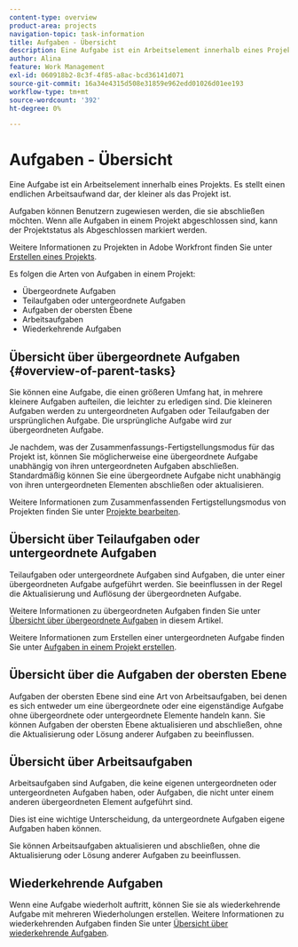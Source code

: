 ```yaml
---
content-type: overview
product-area: projects
navigation-topic: task-information
title: Aufgaben - Übersicht
description: Eine Aufgabe ist ein Arbeitselement innerhalb eines Projekts. Es stellt einen endlichen Arbeitsaufwand dar, der kleiner als das Projekt ist.
author: Alina
feature: Work Management
exl-id: 060918b2-8c3f-4f85-a8ac-bcd36141d071
source-git-commit: 16a34e4315d508e31859e962edd01026d01ee193
workflow-type: tm+mt
source-wordcount: '392'
ht-degree: 0%

---
```


# Aufgaben - Übersicht

<!-- Audited: 01/2024 -->

Eine Aufgabe ist ein Arbeitselement innerhalb eines Projekts. Es stellt einen endlichen Arbeitsaufwand dar, der kleiner als das Projekt ist.

Aufgaben können Benutzern zugewiesen werden, die sie abschließen möchten. Wenn alle Aufgaben in einem Projekt abgeschlossen sind, kann der Projektstatus als Abgeschlossen markiert werden.

Weitere Informationen zu Projekten in Adobe Workfront finden Sie unter [Erstellen eines Projekts](../../../manage-work/projects/create-projects/create-project.md).

Es folgen die Arten von Aufgaben in einem Projekt:

* Übergeordnete Aufgaben
* Teilaufgaben oder untergeordnete Aufgaben
* Aufgaben der obersten Ebene
* Arbeitsaufgaben
* Wiederkehrende Aufgaben

## Übersicht über übergeordnete Aufgaben  {#overview-of-parent-tasks}

Sie können eine Aufgabe, die einen größeren Umfang hat, in mehrere kleinere Aufgaben aufteilen, die leichter zu erledigen sind. Die kleineren Aufgaben werden zu untergeordneten Aufgaben oder Teilaufgaben der ursprünglichen Aufgabe. Die ursprüngliche Aufgabe wird zur übergeordneten Aufgabe.

Je nachdem, was der Zusammenfassungs-Fertigstellungsmodus für das Projekt ist, können Sie möglicherweise eine übergeordnete Aufgabe unabhängig von ihren untergeordneten Aufgaben abschließen. Standardmäßig können Sie eine übergeordnete Aufgabe nicht unabhängig von ihren untergeordneten Elementen abschließen oder aktualisieren.

Weitere Informationen zum Zusammenfassenden Fertigstellungsmodus von Projekten finden Sie unter [Projekte bearbeiten](../../../manage-work/projects/manage-projects/edit-projects.md).

## Übersicht über Teilaufgaben oder untergeordnete Aufgaben

Teilaufgaben oder untergeordnete Aufgaben sind Aufgaben, die unter einer übergeordneten Aufgabe aufgeführt werden. Sie beeinflussen in der Regel die Aktualisierung und Auflösung der übergeordneten Aufgabe.

Weitere Informationen zu übergeordneten Aufgaben finden Sie unter [Übersicht über übergeordnete Aufgaben](#overview-of-parent-tasks) in diesem Artikel.

Weitere Informationen zum Erstellen einer untergeordneten Aufgabe finden Sie unter [Aufgaben in einem Projekt erstellen](../../../manage-work/tasks/create-tasks/create-tasks-in-project.md).

## Übersicht über die Aufgaben der obersten Ebene

Aufgaben der obersten Ebene sind eine Art von Arbeitsaufgaben, bei denen es sich entweder um eine übergeordnete oder eine eigenständige Aufgabe ohne übergeordnete oder untergeordnete Elemente handeln kann. Sie können Aufgaben der obersten Ebene aktualisieren und abschließen, ohne die Aktualisierung oder Lösung anderer Aufgaben zu beeinflussen.

## Übersicht über Arbeitsaufgaben

Arbeitsaufgaben sind Aufgaben, die keine eigenen untergeordneten oder untergeordneten Aufgaben haben, oder Aufgaben, die nicht unter einem anderen übergeordneten Element aufgeführt sind.

Dies ist eine wichtige Unterscheidung, da untergeordnete Aufgaben eigene Aufgaben haben können.

Sie können Arbeitsaufgaben aktualisieren und abschließen, ohne die Aktualisierung oder Lösung anderer Aufgaben zu beeinflussen.

## Wiederkehrende Aufgaben

Wenn eine Aufgabe wiederholt auftritt, können Sie sie als wiederkehrende Aufgabe mit mehreren Wiederholungen erstellen. Weitere Informationen zu wiederkehrenden Aufgaben finden Sie unter [Übersicht über wiederkehrende Aufgaben](../../../manage-work/tasks/manage-tasks/recurring-tasks-overview.md).
